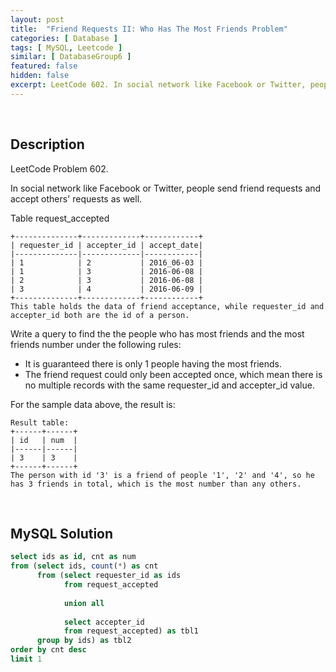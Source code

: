 ```yaml
---
layout: post
title:  "Friend Requests II: Who Has The Most Friends Problem"
categories: [ Database ]
tags: [ MySQL, Leetcode ]
similar: [ DatabaseGroup6 ]
featured: false
hidden: false
excerpt: LeetCode 602. In social network like Facebook or Twitter, people send friend requests and accept others' requests as well.
---
```


<br />

## Description

LeetCode Problem 602. 

In social network like Facebook or Twitter, people send friend requests and accept others' requests as well.


Table request_accepted

```
+--------------+-------------+------------+
| requester_id | accepter_id | accept_date|
|--------------|-------------|------------|
| 1            | 2           | 2016_06-03 |
| 1            | 3           | 2016-06-08 |
| 2            | 3           | 2016-06-08 |
| 3            | 4           | 2016-06-09 |
+--------------+-------------+------------+
This table holds the data of friend acceptance, while requester_id and accepter_id both are the id of a person.
```

Write a query to find the the people who has most friends and the most friends number under the following rules:

* It is guaranteed there is only 1 people having the most friends.
* The friend request could only been accepted once, which mean there is no multiple records with the same requester_id and accepter_id value.

For the sample data above, the result is:

```
Result table:
+------+------+
| id   | num  |
|------|------|
| 3    | 3    |
+------+------+
The person with id '3' is a friend of people '1', '2' and '4', so he has 3 friends in total, which is the most number than any others.
```

<br />

## MySQL Solution


```sql
select ids as id, cnt as num
from (select ids, count(*) as cnt
      from (select requester_id as ids 
            from request_accepted
        
            union all
        
            select accepter_id 
            from request_accepted) as tbl1
      group by ids) as tbl2
order by cnt desc
limit 1
```
